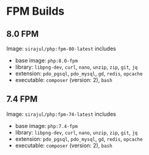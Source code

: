 # FPM Builds

## 8.0 FPM

Image: `sirajul/php:fpm-80-latest` includes

- base image: `php:8.0-fpm`
- library: `libpng-dev`, `curl`, `nano`, `unzip`, `zip`, `git`, `jq`
- extension: `pdo_pgsql`, `pdo_mysql`, `gd`, `redis`, `opcache`
- executable: `composer` (version: 2), `bash`

## 7.4 FPM

Image: `sirajul/php:fpm-74-latest` includes

- base image: `php:7.4-fpm`
- library: `libpng-dev`, `curl`, `nano`, `unzip`, `zip`, `git`, `jq`
- extension: `pdo_pgsql`, `pdo_mysql`, `gd`, `redis`, `opcache`
- executable: `composer` (version: 2), `bash`
